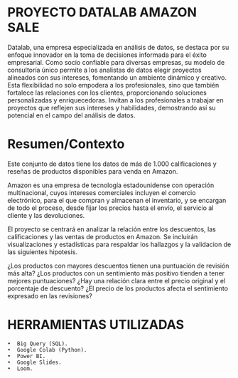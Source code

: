 # PROYECTO DATALAB AMAZON SALE

Datalab, una empresa especializada en análisis de datos, se destaca por su enfoque innovador en la toma de decisiones informada para el éxito empresarial. Como socio confiable para diversas empresas, su modelo de consultoría único permite a los analistas de datos elegir proyectos alineados con sus intereses, fomentando un ambiente dinámico y creativo. Esta flexibilidad no solo empodera a los profesionales, sino que también fortalece las relaciones con los clientes, proporcionando soluciones personalizadas y enriquecedoras. Invitan a los profesionales a trabajar en proyectos que reflejen sus intereses y habilidades, demostrando así su potencial en el campo del análisis de datos. 

# Resumen/Contexto

Este conjunto de datos tiene los datos de más de 1.000 calificaciones y reseñas de productos disponibles para venda en Amazon.

Amazon es una empresa de tecnología estadounidense con operación multinacional, cuyos intereses comerciales incluyen el comercio electrónico, para el que compran y almacenan el inventario, y se encargan de todo el proceso, desde fijar los precios hasta el envío, el servicio al cliente y las devoluciones.

El proyecto se centrará en analizar la relación entre los descuentos, las calificaciones y las ventas de productos en Amazon. Se incluirán visualizaciones y estadísticas para respaldar los hallazgos y la validacion de las siguientes hipotesis.

¿Los productos con mayores descuentos tienen una puntuación de revisión más alta? 
¿Los productos con un sentimiento más positivo tienden a tener mejores puntuaciones? 
¿Hay una relación clara entre el precio original y el porcentaje de descuento? 
¿El precio de los productos afecta el sentimiento expresado en las revisiones? 

# HERRAMIENTAS UTILIZADAS

    •  Big Query (SQL).
    •  Google Colab (Python).
    •  Power BI.
    •  Google Slides.
    •  Loom.
